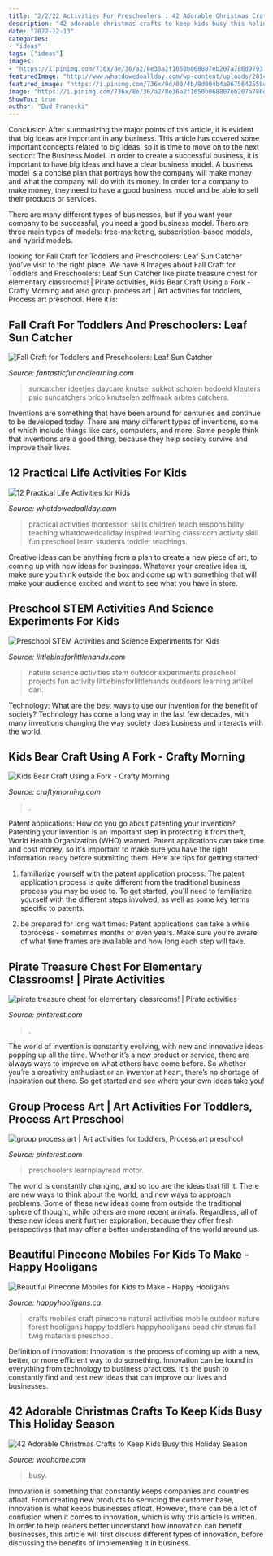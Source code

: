 ```yaml
---
title: "2/2/22 Activities For Preschoolers : 42 Adorable Christmas Crafts To Keep Kids Busy This Holiday Season"
description: "42 adorable christmas crafts to keep kids busy this holiday season"
date: "2022-12-13"
categories:
- "ideas"
tags: ["ideas"]
images:
- "https://i.pinimg.com/736x/8e/36/a2/8e36a2f1650b068807eb207a786d9793.jpg"
featuredImage: "http://www.whatdowedoallday.com/wp-content/uploads/2014/10/practical-life-activities-for-kids.jpg"
featured_image: "https://i.pinimg.com/736x/9d/00/4b/9d004b4a9675642558d31e16315890e0.jpg"
image: "https://i.pinimg.com/736x/8e/36/a2/8e36a2f1650b068807eb207a786d9793.jpg"
ShowToc: true
author: "Bud Franecki"
---
```



Conclusion
After summarizing the major points of this article, it is evident that big ideas are important in any business. This article has covered some important concepts related to big ideas, so it is time to move on to the next section: The Business Model.
In order to create a successful business, it is important to have big ideas and have a clear business model. A business model is a concise plan that portrays how the company will make money and what the company will do with its money. In order for a company to make money, they need to have a good business model and be able to sell their products or services. 

There are many different types of businesses, but if you want your company to be successful, you need a good business model. There are three main types of models: free-marketing, subscription-based models, and hybrid models.

	

		
looking for Fall Craft for Toddlers and Preschoolers: Leaf Sun Catcher you've visit to the right place. We have 8 Images about Fall Craft for Toddlers and Preschoolers: Leaf Sun Catcher like pirate treasure chest for elementary classrooms! | Pirate activities, Kids Bear Craft Using a Fork - Crafty Morning and also group process art | Art activities for toddlers, Process art preschool. Here it is:
		
    
## Fall Craft For Toddlers And Preschoolers: Leaf Sun Catcher

<img loading=lazy src="https://www.fantasticfunandlearning.com/wp-content/uploads/2012/10/Fall-Craft.jpg" onerror="this.onerror=null;this.src='https://tse2.mm.bing.net/th?id=OIP.KUXRS1U5EZvSShziMEkE9gHaLp&amp;pid=15.1';" alt="Fall Craft for Toddlers and Preschoolers: Leaf Sun Catcher">

_Source: fantasticfunandlearning.com_

>suncatcher ideetjes daycare knutsel sukkot scholen bedoeld kleuters psic suncatchers brico knutselen zelfmaak arbres catchers. 

	

Inventions are something that have been around for centuries and continue to be developed today. There are many different types of inventions, some of which include things like cars, computers, and more. Some people think that inventions are a good thing, because they help society survive and improve their lives.

    
## 12 Practical Life Activities For Kids

<img loading=lazy src="http://www.whatdowedoallday.com/wp-content/uploads/2014/10/practical-life-activities-for-kids.jpg" onerror="this.onerror=null;this.src='https://tse2.mm.bing.net/th?id=OIP.nlRrg7Cuw0Sd3ggHxBs4cwHaK3&amp;pid=15.1';" alt="12 Practical Life Activities for Kids">

_Source: whatdowedoallday.com_

>practical activities montessori skills children teach responsibility teaching whatdowedoallday inspired learning classroom activity skill fun preschool learn students toddler teachings. 

	

Creative ideas can be anything from a plan to create a new piece of art, to coming up with new ideas for business. Whatever your creative idea is, make sure you think outside the box and come up with something that will make your audience excited and want to see what you have in store.

    
## Preschool STEM Activities And Science Experiments For Kids

<img loading=lazy src="http://littlebinsforlittlehands.com/wp-content/uploads/2017/01/Nature-science-outdoors-2.jpg" onerror="this.onerror=null;this.src='https://tse4.mm.bing.net/th?id=OIP.8sbHC5enzw-Iizw8QrWupgHaLH&amp;pid=15.1';" alt="Preschool STEM Activities and Science Experiments for Kids">

_Source: littlebinsforlittlehands.com_

>nature science activities stem outdoor experiments preschool projects fun activity littlebinsforlittlehands outdoors learning artikel dari. 

	

Technology: What are the best ways to use our invention for the benefit of society?
Technology has come a long way in the last few decades, with many inventions changing the way society does business and interacts with the world.

    
## Kids Bear Craft Using A Fork - Crafty Morning

<img loading=lazy src="https://www.craftymorning.com/wp-content/uploads/2014/05/fork-bear-craft-for-kids.png" onerror="this.onerror=null;this.src='https://tse4.mm.bing.net/th?id=OIP.dVfbXnJSJtY_GmM1N-H3iQHaNM&amp;pid=15.1';" alt="Kids Bear Craft Using a Fork - Crafty Morning">

_Source: craftymorning.com_

>. 

	

Patent applications: How do you go about patenting your invention?
Patenting your invention is an important step in protecting it from theft, World Health Organization (WHO) warned. Patent applications can take time and cost money, so it's important to make sure you have the right information ready before submitting them. Here are tips for getting started:
1. familiarize yourself with the patent application process: The patent application process is quite different from the traditional business process you may be used to. To get started, you'll need to familiarize yourself with the different steps involved, as well as some key terms specific to patents.



2. be prepared for long wait times: Patent applications can take a while toprocess - sometimes months or even years. Make sure you're aware of what time frames are available and how long each step will take.



    
## Pirate Treasure Chest For Elementary Classrooms! | Pirate Activities

<img loading=lazy src="https://i.pinimg.com/736x/8e/36/a2/8e36a2f1650b068807eb207a786d9793.jpg" onerror="this.onerror=null;this.src='https://tse4.mm.bing.net/th?id=OIP.3u5vhqeo167JTX3swfTDDQHaJ4&amp;pid=15.1';" alt="pirate treasure chest for elementary classrooms! | Pirate activities">

_Source: pinterest.com_

>. 

	

The world of invention is constantly evolving, with new and innovative ideas popping up all the time. Whether it’s a new product or service, there are always ways to improve on what others have come before. So whether you’re a creativity enthusiast or an inventor at heart, there’s no shortage of inspiration out there. So get started and see where your own ideas take you!

    
## Group Process Art | Art Activities For Toddlers, Process Art Preschool

<img loading=lazy src="https://i.pinimg.com/736x/9d/00/4b/9d004b4a9675642558d31e16315890e0.jpg" onerror="this.onerror=null;this.src='https://tse3.mm.bing.net/th?id=OIP.viNsax9WA28kjzOtQQU6dAHaJ3&amp;pid=15.1';" alt="group process art | Art activities for toddlers, Process art preschool">

_Source: pinterest.com_

>preschoolers learnplayread motor. 

	

The world is constantly changing, and so too are the ideas that fill it. There are new ways to think about the world, and new ways to approach problems. Some of these new ideas come from outside the traditional sphere of thought, while others are more recent arrivals. Regardless, all of these new ideas merit further exploration, because they offer fresh perspectives that may offer a better understanding of the world around us.

    
## Beautiful Pinecone Mobiles For Kids To Make - Happy Hooligans

<img loading=lazy src="http://happyhooligans.ca/wp-content/uploads/2016/10/Bead-and-Pinecone-Mobile-craft-for-kids-.jpg" onerror="this.onerror=null;this.src='https://tse3.mm.bing.net/th?id=OIP.-nPdziqk7PZb-Lg2WJN4OgAAAA&amp;pid=15.1';" alt="Beautiful Pinecone Mobiles for Kids to Make - Happy Hooligans">

_Source: happyhooligans.ca_

>crafts mobiles craft pinecone natural activities mobile outdoor nature forest hooligans happy toddlers happyhooligans bead christmas fall twig materials preschool. 

	

Definition of innovation:
Innovation is the process of coming up with a new, better, or more efficient way to do something. Innovation can be found in everything from technology to business practices. It's the push to constantly find and test new ideas that can improve our lives and businesses.

    
## 42 Adorable Christmas Crafts To Keep Kids Busy This Holiday Season

<img loading=lazy src="https://www.woohome.com/wp-content/uploads/2013/12/Christmas-crafts-to-Keep-Kids-busy-13.jpg" onerror="this.onerror=null;this.src='https://tse2.mm.bing.net/th?id=OIP.RjChUsltEvYlcazDXXYa1QHaHa&amp;pid=15.1';" alt="42 Adorable Christmas Crafts to Keep Kids Busy this Holiday Season">

_Source: woohome.com_

>busy. 

	

Innovation is something that constantly keeps companies and countries afloat. From creating new products to servicing the customer base, innovation is what keeps businesses afloat. However, there can be a lot of confusion when it comes to innovation, which is why this article is written. In order to help readers better understand how innovation can benefit businesses, this article will first discuss different types of innovation, before discussing the benefits of implementing it in business.

